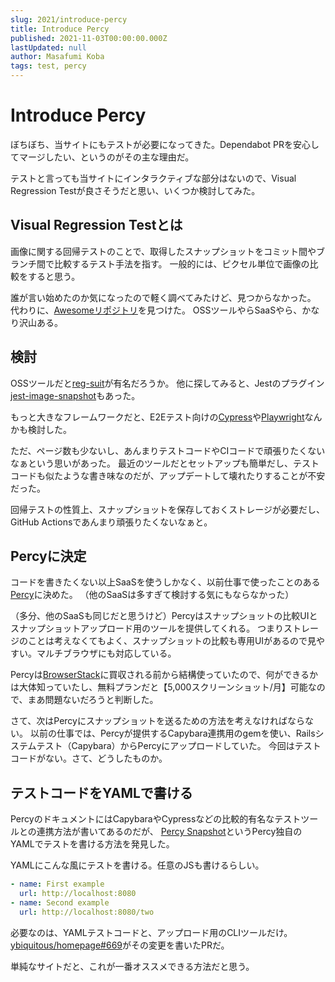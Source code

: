 ```yaml
---
slug: 2021/introduce-percy
title: Introduce Percy
published: 2021-11-03T00:00:00.000Z
lastUpdated: null
author: Masafumi Koba
tags: test, percy
---
```


# Introduce Percy

ぼちぼち、当サイトにもテストが必要になってきた。Dependabot PRを安心してマージしたい、というのがその主な理由だ。

テストと言っても当サイトにインタラクティブな部分はないので、Visual Regression Testが良さそうだと思い、いくつか検討してみた。

## Visual Regression Testとは

画像に関する回帰テストのことで、取得したスナップショットをコミット間やブランチ間で比較するテスト手法を指す。
一般的には、ピクセル単位で画像の比較をすると思う。

誰が言い始めたのか気になったので軽く調べてみたけど、見つからなかった。
代わりに、[Awesomeリポジトリ](https://github.com/mojoaxel/awesome-regression-testing)を見つけた。
OSSツールやらSaaSやら、かなり沢山ある。

## 検討

OSSツールだと[reg-suit](https://github.com/reg-viz/reg-suit)が有名だろうか。
他に探してみると、Jestのプラグイン[jest-image-snapshot](https://github.com/americanexpress/jest-image-snapshot)もあった。

もっと大きなフレームワークだと、E2Eテスト向けの[Cypress](https://www.cypress.io/)や[Playwright](https://playwright.dev/)なんかも検討した。

ただ、ページ数も少ないし、あんまりテストコードやCIコードで頑張りたくないなぁという思いがあった。
最近のツールだとセットアップも簡単だし、テストコードも似たような書き味なのだが、アップデートして壊れたりすることが不安だった。

回帰テストの性質上、スナップショットを保存しておくストレージが必要だし、GitHub Actionsであんまり頑張りたくないなぁと。

## Percyに決定

コードを書きたくない以上SaaSを使うしかなく、以前仕事で使ったことのある[Percy](https://percy.io)に決めた。
（他のSaaSは多すぎて検討する気にもならなかった）

（多分、他のSaaSも同じだと思うけど）Percyはスナップショットの比較UIとスナップショットアップロード用のツールを提供してくれる。
つまりストレージのことは考えなくてもよく、スナップショットの比較も専用UIがあるので見やすい。マルチブラウザにも対応している。

Percyは[BrowserStack](https://www.browserstack.com)に買収される前から結構使っていたので、何ができるかは大体知っていたし、無料プランだと【5,000スクリーンショット/月】可能なので、まあ問題ないだろうと判断した。

さて、次はPercyにスナップショットを送るための方法を考えなければならない。
以前の仕事では、Percyが提供するCapybara連携用のgemを使い、Railsシステムテスト（Capybara）からPercyにアップロードしていた。
今回はテストコードがない。さて、どうしたものか。

## テストコードをYAMLで書ける

PercyのドキュメントにはCapybaraやCypressなどの比較的有名なテストツールとの連携方法が書いてあるのだが、
[Percy Snapshot](https://docs.percy.io/docs/percy-snapshot)というPercy独自のYAMLでテストを書ける方法を発見した。

YAMLにこんな風にテストを書ける。任意のJSも書けるらしい。

```yaml
- name: First example
  url: http://localhost:8080
- name: Second example
  url: http://localhost:8080/two
```

必要なのは、YAMLテストコードと、アップロード用のCLIツールだけ。
[ybiquitous/homepage#669](https://github.com/ybiquitous/homepage/pull/669)がその変更を書いたPRだ。

単純なサイトだと、これが一番オススメできる方法だと思う。
